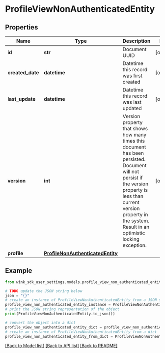 # ProfileViewNonAuthenticatedEntity


## Properties

Name | Type | Description | Notes
------------ | ------------- | ------------- | -------------
**id** | **str** | Document UUID | [optional] 
**created_date** | **datetime** | Datetime this record was first created | [optional] 
**last_update** | **datetime** | Datetime this record was last updated | [optional] 
**version** | **int** | Version property that shows how many times this document has been persisted. Document will not persist if the version property is less than current version property in the system. Result in an optimistic locking exception. | [optional] 
**profile** | [**ProfileNonAuthenticatedEntity**](ProfileNonAuthenticatedEntity.md) |  | 

## Example

```python
from wink_sdk_user_settings.models.profile_view_non_authenticated_entity import ProfileViewNonAuthenticatedEntity

# TODO update the JSON string below
json = "{}"
# create an instance of ProfileViewNonAuthenticatedEntity from a JSON string
profile_view_non_authenticated_entity_instance = ProfileViewNonAuthenticatedEntity.from_json(json)
# print the JSON string representation of the object
print(ProfileViewNonAuthenticatedEntity.to_json())

# convert the object into a dict
profile_view_non_authenticated_entity_dict = profile_view_non_authenticated_entity_instance.to_dict()
# create an instance of ProfileViewNonAuthenticatedEntity from a dict
profile_view_non_authenticated_entity_from_dict = ProfileViewNonAuthenticatedEntity.from_dict(profile_view_non_authenticated_entity_dict)
```
[[Back to Model list]](../README.md#documentation-for-models) [[Back to API list]](../README.md#documentation-for-api-endpoints) [[Back to README]](../README.md)


